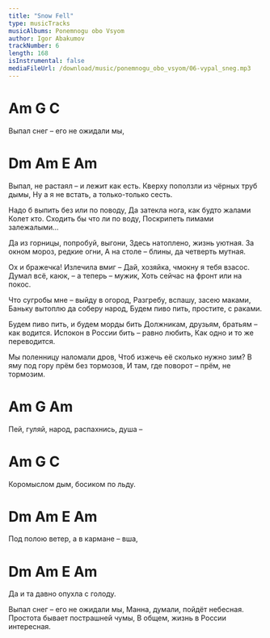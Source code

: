 ```yaml
---
title: "Snow Fell"
type: musicTracks
musicAlbums: Ponemnogu obo Vsyom
author: Igor Abakumov
trackNumber: 6
length: 168
isInstrumental: false
mediaFileUrl: /download/music/ponemnogu_obo_vsyom/06-vypal_sneg.mp3
---
```


# Am                     G    C
Выпал снег – его не ожидали мы,
# Dm           Am         E      Am
Выпал, не растаял – и лежит как есть.
Кверху поползли из чёрных труб дымы,
Ну а я не встать, а только-только сесть.

Надо б выпить без или по поводу,
Да затекла нога, как будто жалами
Колет кто. Сходить бы что ли по воду,
Поскрипеть пимами залежалыми...

Да из горницы, попробуй, выгони,
Здесь натоплено, жизнь уютная.
За окном мороз, редкие огни,
А на столе – блины, да четверть мутная.

Ох и бражечка! Излечила вмиг – 
Дай, хозяйка, чмокну я тебя взасос.
Думал всё, каюк, – а теперь – мужик,
Хоть сейчас на фронт или на покос.

Что сугробы мне – выйду в огород,
Разгребу, вспашу, засею маками,
Баньку вытоплю да соберу народ,
Будем пиво пить, простите, с раками.

Будем пиво пить, и будем морды бить
Должникам, друзьям, братьям – как водится.
Испокон в России бить – равно любить,
Как одно и то же переводится.

Мы поленницу наломали дров,
Чтоб изжечь её сколько нужно зим?
В яму под гору прём без тормозов,
И там, где поворот – прём, не тормозим.

# Am                       G       Am
Пей, гуляй, народ, распахнись, душа – 
# Am                  G        C
Коромыслом дым, босиком по льду.
# Dm        Am         E          Am
Под полою ветер, а в кармане – вша,
# Dm         Am          E   Am
Да и та давно опухла с голоду.

Выпал снег – его не ожидали мы,
Манна, думали, пойдёт небесная.
Простота бывает пострашней чумы,
В общем, жизнь в России интересная.

